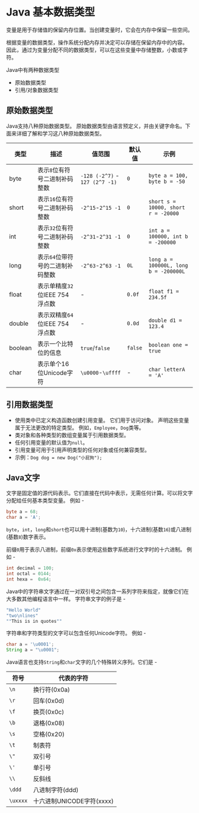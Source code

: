 # Java 基本数据类型

变量是用于存储值的保留内存位置。当创建变量时，它会在内存中保留一些空间。

根据变量的数据类型，操作系统分配内存并决定可以存储在保留内存中的内容。 因此，通过为变量分配不同的数据类型，可以在这些变量中存储整数，小数或字符。

Java中有两种数据类型

- 原始数据类型
- 引用/对象数据类型

## 原始数据类型

Java支持八种原始数据类型。 原始数据类型由语言预定义，并由关键字命名。下面来详细了解和学习这八种原始数据类型。

| 类型    | 描述                             | 值范围                         | 默认值  | 示例                                  |
| ------- | -------------------------------- | ------------------------------ | ------- | ------------------------------------- |
| byte    | 表示`8`位有符号二进制补码整数    | `-128 (-2^7)` - `127 (2^7 -1)` | `0`     | `byte a = 100, byte b = -50`          |
| short   | 表示`16`位有符号二进制补码整数   | `-2^15`-`2^15 -1`              | `0`     | `short s = 10000, short r = -20000`   |
| int     | 表示`32`位有符号二进制补码整数   | `-2^31`-`2^31 -1`              | `0`     | `int a = 100000, int b = -200000`     |
| long    | 表示`64`位带符号的二进制补码整数 | `-2^63`-`2^63 -1`              | `0L`    | `long a = 100000L, long b = -200000L` |
| float   | 表示单精度`32`位IEEE 754浮点数   | -                              | `0.0f`  | `float f1 = 234.5f`                   |
| double  | 表示双精度`64`位IEEE 754浮点数   | -                              | `0.0d`  | `double d1 = 123.4`                   |
| boolean | 表示一个比特位的信息             | `true`/`false`                 | `false` | `boolean one = true`                  |
| char    | 表示单个16位Unicode字符          | `\u0000`-`\uffff`              | -       | `char letterA = 'A'`                  |

## 引用数据类型

- 使用类中已定义构造函数创建引用变量。 它们用于访问对象。 声明这些变量属于无法更改的特定类型。 例如，`Employee`，`Dog`类等。
- 类对象和各种类型的数组变量属于引用数据类型。
- 任何引用变量的默认值为`null`。
- 引用变量可用于引用声明类型的任何对象或任何兼容类型。
- 示例：`Dog dog = new Dog("小屁狗");`

## Java文字

文字是固定值的源代码表示。它们直接在代码中表示，无需任何计算。可以将文字分配给任何基本类型变量。 例如 - 

```java
byte a = 68;
char a = 'A';
```

`byte`，`int`，`long`和`short`也可以用十进制(基数为`10`)，十六进制(基数`16`)或八进制(基数`8`)数字表示。

前缀`0`用于表示八进制，前缀`0x`表示使用这些数字系统进行文字时的十六进制。 例如 - 

```java
int decimal = 100;
int octal = 0144;
int hexa =  0x64;
```

Java中的字符串文字通过在一对双引号之间包含一系列字符来指定，就像它们在大多数其他编程语言中一样。 字符串文字的例子是 - 

```java
"Hello World"
"two\nlines"
""This is in quotes""
```

字符串和字符类型的文字可以包含任何Unicode字符。 例如 - 

```java
char a = '\u0001';
String a = "\u0001";
```

Java语言也支持`String`和`char`文字的几个特殊转义序列。它们是 -

| 符号     | 代表的字符                |
| -------- | ------------------------- |
| `\n`     | 换行符(0x0a)              |
| `\r`     | 回车(0x0d)                |
| `\f`     | 换页(0x0c)                |
| `\b`     | 退格(0x08)                |
| `\s`     | 空格(0x20)                |
| `\t`     | 制表符                    |
| `\"`     | 双引号                    |
| `\'`     | 单引号                    |
| `\\`     | 反斜线                    |
| `\ddd`   | 八进制字符(ddd)           |
| `\uxxxx` | 十六进制UNICODE字符(xxxx) |